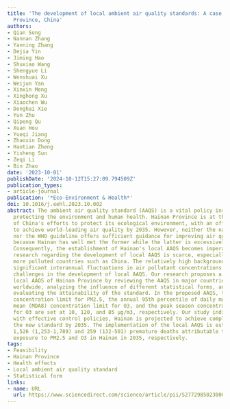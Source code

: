 ```yaml
---
title: 'The development of local ambient air quality standards: A case study of Hainan
  Province, China'
authors:
- Qian Song
- Nannan Zhang
- Yanning Zhang
- Dejia Yin
- Jiming Hao
- Shuxiao Wang
- Shengyue Li
- Wenshuai Xu
- Weijun Yan
- Xinxin Meng
- Xinghong Xu
- Xiaochen Wu
- Donghai Xie
- Yun Zhu
- Qipeng Qu
- Xuan Hou
- Yueqi Jiang
- Zhaoxin Dong
- Haotian Zheng
- Yisheng Sun
- Zeqi Li
- Bin Zhao
date: '2023-10-01'
publishDate: '2024-10-12T15:27:09.794509Z'
publication_types:
- article-journal
publication: '*Eco-Environment & Health*'
doi: 10.1016/j.eehl.2023.10.002
abstract: The ambient air quality standard (AAQS) is a vital policy instrument for
  protecting the environment and human health. Hainan Province is at the forefront
  of China's efforts to protect its ecological environment, with an official goal
  to achieve world-leading air quality by 2035. However, neither the national AAQS
  nor the WHO guideline offers sufficient guidance for improving air quality in Hainan
  because Hainan has well met the former while the latter is excessively stringent.
  Consequently, the establishment of Hainan's local AAQS becomes imperative. Nonetheless,
  research regarding the development of local AAQS is scarce, especially in comparatively
  more polluted countries such as China. The relatively high background values and
  significant interannual fluctuations in air pollutant concentrations in Hainan present
  challenges in the development of local AAQS. Our research proposes a world-class
  local AAQS of Hainan Province by reviewing the AAQS in major countries or regions
  worldwide, analyzing the influence of different statistical forms, and carefully
  evaluating the attainability of the standard. In the proposed AAQS, the annual mean
  concentration limit for PM2.5, the annual 95th percentile of daily maximum 8-hour
  mean (MDA8) concentration limit for O3, and the peak season concentration limit
  for O3 are set at 10, 120, and 85 μg/m3, respectively. Our study indicates that,
  with effective control policies, Hainan is projected to achieve compliance with
  the new standard by 2035. The implementation of the local AAQS is estimated to avoid
  1,526 (1,253-1,789) and 259 (132-501) premature deaths attributable to long-term
  exposure to PM2.5 and O3 in Hainan in 2035, respectively.
tags:
- Feasibility
- Hainan Province
- Health effects
- Local ambient air quality standard
- Statistical form
links:
- name: URL
  url: https://www.sciencedirect.com/science/article/pii/S2772985023000662
---
```

